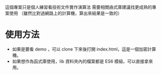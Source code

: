 這個專案只是個人練習看技術文件實作演算法
需要相關凾式庫建議找更成熟的專案使用
（雖然比對過網路上的計算機，算出來結果是一致的）

# 使用方法

* 如果是要看 demo ，可以 clone 下來後打開 index.html，這是一個加密計算機。
* 如果想作為函式庫使用，lib 資料夾內的檔案都是 ES6 模組，可以直接拿來用。
